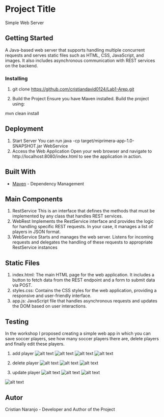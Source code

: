 # Project Title

Simple Web Server

## Getting Started
A Java-based web server that supports handling multiple concurrent requests and serves static files such as HTML, CSS, JavaScript, and images. It also includes asynchronous communication with REST services on the backend.



### Installing

1. git clone https://github.com/cristiandavid0124/Lab1-Arep.git

2. Build the Project
Ensure you have Maven installed. Build the project using:

mvn clean install


## Deployment
1. Start Server
You can run  java -cp target/miprimera-app-1.0-SNAPSHOT.jar WebService
2. Access the Web Application 
Open your web browser and navigate to http://localhost:8080/index.html to see the application in action.

## Built With

* [Maven](https://maven.apache.org/) - Dependency Management

## Main Components
1. RestService  This is an interface that defines the methods that must be implemented by any class that handles REST services.
2. WebRest Implements the RestService interface and provides the logic for handling specific REST requests. In your case, it manages a list of players in JSON format.
3. WebService  Starts and manages the web server. Listens for incoming requests and delegates the handling of these requests to appropriate RestService instances


## Static Files
 1. index.html: The main HTML page for the web application. It includes a button to fetch data from the REST endpoint and a form to submit data via POST.
 2. styles.css: Contains the CSS styles for the web application, providing a responsive and user-friendly interface.
 3.  app.js: JavaScript file that handles asynchronous requests and updates the DOM based on user interactions.


 ## Testing
 In the workshop I proposed creating a simple web app in which you can save soccer players, see how many soccer players there are, delete players and finally edit these players.

 1. add player 
 ![alt text](image.png)
 ![alt text](image-1.png)
 ![alt text](image-2.png)
 ![alt text](image-3.png)

 2. delete player 
 ![alt text](image-8.png)
 ![alt text](image-9.png)
 ![alt text](image-10.png)


 3. update player 
 ![alt text](image-5.png)
 ![alt text](image-6.png)
 ![alt text](image-7.png)

![alt text](image-11.png)

## Autor
Cristian Naranjo - Developer and Author of the Project
